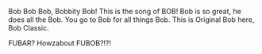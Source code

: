 Bob Bob Bob, Bobbity Bob! This is the song of BOB! Bob is so great, he does all the Bob. You go to Bob for all things Bob. This is Original Bob here, Bob Classic.

FUBAR? Howzabout FUBOB?!?!
